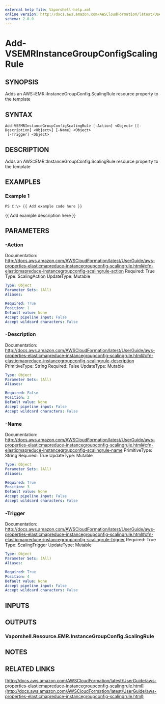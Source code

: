 ```yaml
---
external help file: Vaporshell-help.xml
online version: http://docs.aws.amazon.com/AWSCloudFormation/latest/UserGuide/aws-properties-elasticmapreduce-instancegroupconfig-scalingrule.html
schema: 2.0.0
---
```


# Add-VSEMRInstanceGroupConfigScalingRule

## SYNOPSIS
Adds an AWS::EMR::InstanceGroupConfig.ScalingRule resource property to the template

## SYNTAX

```
Add-VSEMRInstanceGroupConfigScalingRule [-Action] <Object> [[-Description] <Object>] [-Name] <Object>
 [-Trigger] <Object>
```

## DESCRIPTION
Adds an AWS::EMR::InstanceGroupConfig.ScalingRule resource property to the template

## EXAMPLES

### Example 1
```
PS C:\> {{ Add example code here }}
```

{{ Add example description here }}

## PARAMETERS

### -Action
Documentation: http://docs.aws.amazon.com/AWSCloudFormation/latest/UserGuide/aws-properties-elasticmapreduce-instancegroupconfig-scalingrule.html#cfn-elasticmapreduce-instancegroupconfig-scalingrule-action
Required: True
Type: ScalingAction
UpdateType: Mutable

```yaml
Type: Object
Parameter Sets: (All)
Aliases: 

Required: True
Position: 1
Default value: None
Accept pipeline input: False
Accept wildcard characters: False
```

### -Description
Documentation: http://docs.aws.amazon.com/AWSCloudFormation/latest/UserGuide/aws-properties-elasticmapreduce-instancegroupconfig-scalingrule.html#cfn-elasticmapreduce-instancegroupconfig-scalingrule-description
PrimitiveType: String
Required: False
UpdateType: Mutable

```yaml
Type: Object
Parameter Sets: (All)
Aliases: 

Required: False
Position: 2
Default value: None
Accept pipeline input: False
Accept wildcard characters: False
```

### -Name
Documentation: http://docs.aws.amazon.com/AWSCloudFormation/latest/UserGuide/aws-properties-elasticmapreduce-instancegroupconfig-scalingrule.html#cfn-elasticmapreduce-instancegroupconfig-scalingrule-name
PrimitiveType: String
Required: True
UpdateType: Mutable

```yaml
Type: Object
Parameter Sets: (All)
Aliases: 

Required: True
Position: 3
Default value: None
Accept pipeline input: False
Accept wildcard characters: False
```

### -Trigger
Documentation: http://docs.aws.amazon.com/AWSCloudFormation/latest/UserGuide/aws-properties-elasticmapreduce-instancegroupconfig-scalingrule.html#cfn-elasticmapreduce-instancegroupconfig-scalingrule-trigger
Required: True
Type: ScalingTrigger
UpdateType: Mutable

```yaml
Type: Object
Parameter Sets: (All)
Aliases: 

Required: True
Position: 4
Default value: None
Accept pipeline input: False
Accept wildcard characters: False
```

## INPUTS

## OUTPUTS

### Vaporshell.Resource.EMR.InstanceGroupConfig.ScalingRule

## NOTES

## RELATED LINKS

[http://docs.aws.amazon.com/AWSCloudFormation/latest/UserGuide/aws-properties-elasticmapreduce-instancegroupconfig-scalingrule.html](http://docs.aws.amazon.com/AWSCloudFormation/latest/UserGuide/aws-properties-elasticmapreduce-instancegroupconfig-scalingrule.html)

